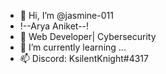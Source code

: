 - 👋 Hi, I’m @jasmine-011
- !--Arya Aniket--!
- 👀 Web Developer| Cybersecurity
- 🌱 I’m currently learning ...
- 📫 Discord: KsilentKnight#4317

<!---
jasmine-011/jasmine-011 is a ✨ special ✨ repository because its `README.md` (this file) appears on your GitHub profile.
You can click the Preview link to take a look at your changes.
--->
